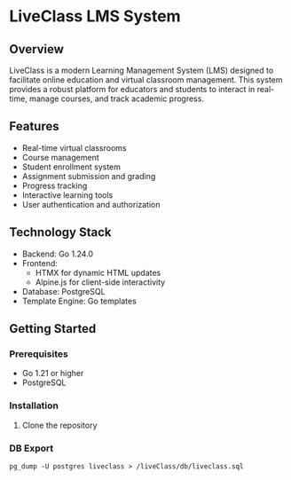 # LiveClass LMS System

## Overview
LiveClass is a modern Learning Management System (LMS) designed to facilitate online education and virtual classroom management. This system provides a robust platform for educators and students to interact in real-time, manage courses, and track academic progress.

## Features
- Real-time virtual classrooms
- Course management
- Student enrollment system
- Assignment submission and grading
- Progress tracking
- Interactive learning tools
- User authentication and authorization

## Technology Stack
- Backend: Go 1.24.0
- Frontend: 
  - HTMX for dynamic HTML updates
  - Alpine.js for client-side interactivity
- Database: PostgreSQL
- Template Engine: Go templates

## Getting Started

### Prerequisites
- Go 1.21 or higher
- PostgreSQL

### Installation
1. Clone the repository

### DB Export
`pg_dump -U postgres liveclass > /liveClass/db/liveclass.sql`